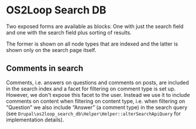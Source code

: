 # OS2Loop Search DB

Two exposed forms are available as blocks: One with just the search field and
one with the search field plus sorting of results.

The former is shown on all node types that are indexed and the latter is shown
only on the search page itself.

## Comments in search

Comments, i.e. answers on questions and comments on posts, are included in the
search index and a facet for filtering on comment type is set up. However, we
don't expose this facet to the user. Instead we use it to include comments on
content when filtering on content type, i.e. when filtering on “Question” we
also include “Answer” (a comment type) in the search query (see
`Drupal\os2loop_search_db\Helper\Helper::alterSearchApiQuery` for implementation
details).
